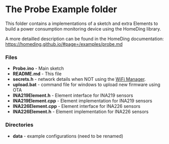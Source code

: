 # The Probe Example folder

This folder contains a implementations of a sketch and extra Elements to build a power consumption monitoring device
using the HomeDing library.

A more detailled description can be found in the HomeDing documentation:
<https://homeding.github.io/#page=/examples/probe.md>


### Files

- **Probe.ino** - Main sketch
- **README.md** - This file
- **secrets.h** - network details when NOT using the [WiFi Manager](https://homeding.github.io/#page=/stepsnewdevice.md).
- **upload.bat** - command file for windows to upload new firmware using OTA
- **INA219Element.h** - Element interface for INA219 sensors 
- **INA219Element.cpp** - Element implementation for INA219 sensors
- **INA226Element.cpp** - Element interface for INA226 sensors
- **INA226Element.h** - Element implementation for INA226 sensors

### Directories

- **data** - example configurations (need to be renamed)

